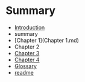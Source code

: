 # Summary

* [Introduction](README.md)
* summary
* [Chapter 1](Chapter 1.md)
* Chapter 2
* [Chapter 3](chapter_3.md)
* [Chapter 4](chapter_4.md)
* [Glossary](glossary.md)
* [readme](readme.md)

